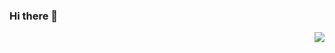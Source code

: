 ### Hi there 👋
<img align="right" src="https://github-readme-stats.vercel.app/api?username=ifarewell&show_icons=true&icon_color=CE1D2D&text_color=718096&bg_color=ffffff&hide_title=true" />
<!--
**ifarewell/ifarewell** is a ✨ _special_ ✨ repository because its `README.md` (this file) appears on your GitHub profile.

Here are some ideas to get you started:
-->

- 🎓 I’m currently pursuing my master degree in SJTU.
- 🌱 I’m currently learning federated learning and incentive mechanism.
- 🖥️ I’m currently spending my spare time maintaining my personal (blog)["https://ifarewell.xyz"].
- 💪 I’m currently trying to lose weight through exercise.
- 💬 Ask me about everything but no answer is promised.
